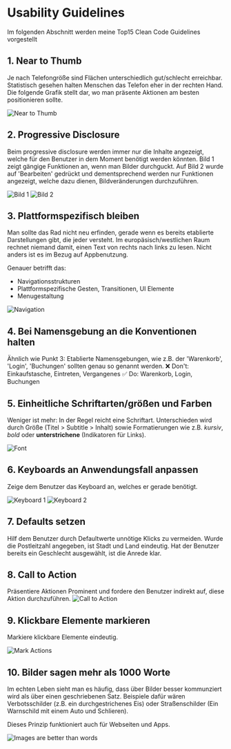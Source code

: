# Usability Guidelines

Im folgenden Abschnitt werden meine Top15 Clean Code Guidelines vorgestellt

## 1. Near to Thumb 

Je nach Telefongröße sind Flächen unterschiedlich gut/schlecht erreichbar. Statistisch gesehen halten Menschen das Telefon eher in der rechten Hand. Die folgende Grafik stellt dar, wo man präsente Aktionen am besten positionieren sollte. 

![Near to Thumb](images/nearToThumb.png "Near to Thumb")

## 2. Progressive Disclosure

Beim progressive disclosure werden immer nur die Inhalte angezeigt, welche für den Benutzer in dem Moment benötigt werden könnten.
Bild 1 zeigt gängige Funktionen an, wenn man Bilder durchguckt. Auf Bild 2 wurde auf 'Bearbeiten' gedrückt und dementsprechend werden nur Funktionen angezeigt, welche dazu dienen, Bildveränderungen durchzuführen.

![Bild 1](images/ProgressiveDisclosure1.png "Bild 1")
![Bild 2](images/progressiveDisclosure2.png "Bild 2")

## 3. Plattformspezifisch bleiben
Man sollte das Rad nicht neu erfinden, gerade wenn es bereits etablierte Darstellungen gibt, die jeder versteht. Im europäsisch/westlichen Raum rechnet niemand damit, einen Text von rechts nach links zu lesen. Nicht anders ist es im Bezug auf Appbenutzung.

Genauer betrifft das:
- Navigationsstrukturen
- Plattformspezifische Gesten, Transitionen, UI Elemente
- Menugestaltung 

![Navigation](images/navi.png "Navigation")

## 4. Bei Namensgebung an die Konventionen halten

Ähnlich wie Punkt 3: Etablierte Namensgebungen, wie z.B. der 'Warenkorb', 'Login', 'Buchungen' sollten genau so genannt werden.
❌ Don't: Einkaufstasche, Eintreten, Vergangenes 
✅ Do: Warenkorb, Login, Buchungen

## 5. Einheitliche Schriftarten/größen und Farben

Weniger ist mehr: In der Regel reicht eine Schriftart. Unterschieden wird durch Größe (Titel > Subtitle > Inhalt) sowie Formatierungen wie z.B. _kursiv_, *bold* oder __unterstrichene__ (Indikatoren für Links).  

![Font](images/fonts.png "Font")

## 6. Keyboards an Anwendungsfall anpassen
Zeige dem Benutzer das Keyboard an, welches er gerade benötigt. 

![Keyboard 1](images/keyboard1.png "Keyboard 1")
![Keyboard 2](images/keyboard2.png "Keyboard 2")

## 7. Defaults setzen
Hilf dem Benutzer durch Defaultwerte unnötige Klicks zu vermeiden. Wurde die Postleitzahl angegeben, ist Stadt und Land eindeutig. Hat der Benutzer bereits ein Geschlecht ausgewählt, ist die Anrede klar. 

## 8. Call to Action
Präsentiere Aktionen Prominent und fordere den Benutzer indirekt auf, diese Aktion durchzuführen.
![Call to Action](images/call_to_action.jpg "Call to Action")

## 9. Klickbare Elemente markieren
Markiere klickbare Elemente eindeutig. 

![Mark Actions](images/markActions.png "Mark Actions")

## 10. Bilder sagen mehr als 1000 Worte
Im echten Leben sieht man es häufig, dass über Bilder besser kommunziert wird als über einen geschriebenen Satz. Beispiele dafür wären Verbotsschilder (z.B. ein durchgestrichenes Eis) oder Straßenschilder (Ein Warnschild mit einem Auto und Schlieren).

Dieses Prinzip funktioniert auch für Webseiten und Apps. 

![Images are better than words](images/imagesBetterThanWords.png "Images are better than words")
